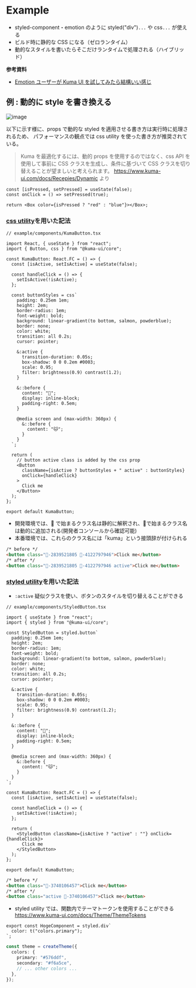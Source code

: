 # Example

- styled-component・emotion のように styled("div")`...` や css`...` が使える
- ビルド時に静的な CSS になる（ゼロランタイム）
- 動的なスタイルを書いたらそこだけランタイムで処理される（ハイブリッド）

**参考資料**

- [Emotion ユーザーが Kuma UI を試してみたら結構いい感じ](https://zenn.dev/yuneco/articles/kuma-ui-trial)

## 例 : 動的に style を書き換える
![image](https://github.com/yud0uhu/basic-kuma-ui-app/assets/60646787/ad178804-5879-42ba-823a-06a89550ed94)

以下に示す様に、props で動的な styled を適用させる書き方は実行時に処理されるため、
パフォーマンスの観点では css utility を使った書き方が推奨されている。

> Kuma を最適化するには、動的 props を使用するのではなく、css API を使用して事前に CSS クラスを生成し、条件に基づいて CSS クラスを切り替えることが望ましいと考えられます。
> https://www.kuma-ui.com/docs/Recepies/Dynamic より

```tsx
const [isPressed, setPressed] = useState(false);
const onClick = () => setPressed(true);

return <Box color={isPressed ? "red" : "blue"}></Box>;
```

### [css utility](https://www.kuma-ui.com/docs/API/css)を用いた記法

```tsx
// example/components/KumaButton.tsx

import React, { useState } from "react";
import { Button, css } from "@kuma-ui/core";

const KumaButton: React.FC = () => {
  const [isActive, setIsActive] = useState(false);

  const handleClick = () => {
    setIsActive(!isActive);
  };

  const buttonStyles = css`
    padding: 0.25em 1em;
    height: 2em;
    border-radius: 1em;
    font-weight: bold;
    background: linear-gradient(to bottom, salmon, powderblue);
    border: none;
    color: white;
    transition: all 0.2s;
    cursor: pointer;

    &:active {
      transition-duration: 0.05s;
      box-shadow: 0 0 0.2em #0003;
      scale: 0.95;
      filter: brightness(0.9) contrast(1.2);
    }

    &::before {
      content: "🐻";
      display: inline-block;
      padding-right: 0.5em;
    }

    @media screen and (max-width: 360px) {
      &::before {
        content: "🐱";
      }
    }
  `;

  return (
    // button active class is added by the css prop
    <Button
      className={isActive ? buttonStyles + " active" : buttonStyles}
      onClick={handleClick}
    >
      Click me
    </Button>
  );
};

export default KumaButton;
```

- 開発環境では、🐻 で始まるクラス名は静的に解釈され、🦄​​ で始まるクラス名は動的に追加される(開発者コンソールから確認可能)
- 本番環境では、これらのクラス名には「kuma」という接頭辞が付けられる

```html
/* before */
<button class="🐻-2839521805 🐻-4122797946">Click me</button>
/* after */
<button class="🐻-2839521805 🐻-4122797946 active">Click me</button>
```

### [styled utility](https://www.kuma-ui.com/docs/API/styled)を用いた記法

- `:active` 疑似クラスを使い、ボタンのスタイルを切り替えることができる

```tsx
// example/components/StyledButton.tsx

import { useState } from "react";
import { styled } from "@kuma-ui/core";

const StyledButton = styled.button`
  padding: 0.25em 1em;
  height: 2em;
  border-radius: 1em;
  font-weight: bold;
  background: linear-gradient(to bottom, salmon, powderblue);
  border: none;
  color: white;
  transition: all 0.2s;
  cursor: pointer;

  &:active {
    transition-duration: 0.05s;
    box-shadow: 0 0 0.2em #0003;
    scale: 0.95;
    filter: brightness(0.9) contrast(1.2);
  }

  &::before {
    content: "🐻";
    display: inline-block;
    padding-right: 0.5em;
  }

  @media screen and (max-width: 360px) {
    &::before {
      content: "🐱";
    }
  }
`;

const KumaButton: React.FC = () => {
  const [isActive, setIsActive] = useState(false);

  const handleClick = () => {
    setIsActive(!isActive);
  };

  return (
    <StyledButton className={isActive ? "active" : ""} onClick={handleClick}>
      Click me
    </StyledButton>
  );
};

export default KumaButton;
```

```html
/* before */
<button class="🐻-3740106457">Click me</button>
/* after */
<button class="active 🐻-3740106457">Click me</button>
```

- styled utility では、関数内でテーマトークンを使用することができる
  https://www.kuma-ui.com/docs/Theme/ThemeTokens

```tsx
export const HogeComponent = styled.div`
  color: t("colors.primary");
`;
```

```ts:kuma.config.ts
const theme = createTheme({
  colors: {
    primary: "#576ddf",
    secondary: "#f6a5ce",
    // ... other colors ...
  },
});
```
